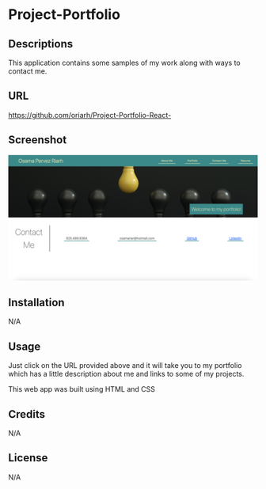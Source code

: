 # Project-Portfolio

## Descriptions 
This application contains some samples of my work along with ways to contact me. 

## URL
https://github.com/oriarh/Project-Portfolio-React-

## Screenshot
!["Image Screenshot"](/public/images/mainPageScreenshot.png)

## Installation
N/A

## Usage
Just click on the URL provided above and it will take you to my portfolio which has a little description about me and links to some of my projects.

This web app was built using HTML and CSS

## Credits
N/A

## License
N/A
